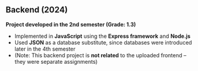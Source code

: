 ## Backend (2024)

**Project developed in the 2nd semester (Grade: 1.3)**  

- Implemented in **JavaScript** using the **Express framework** and **Node.js**  
- Used **JSON** as a database substitute, since databases were introduced later in the 4th semester  
- (Note: This backend project is **not related** to the uploaded frontend – they were separate assignments)  
